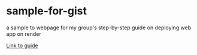 # sample-for-gist
a sample to webpage for my group's step-by-step guide on deploying web app on render

[Link to guide](https://gist.github.com/cmcdonald6/36513556228785abe9eed3c648883d4c)
